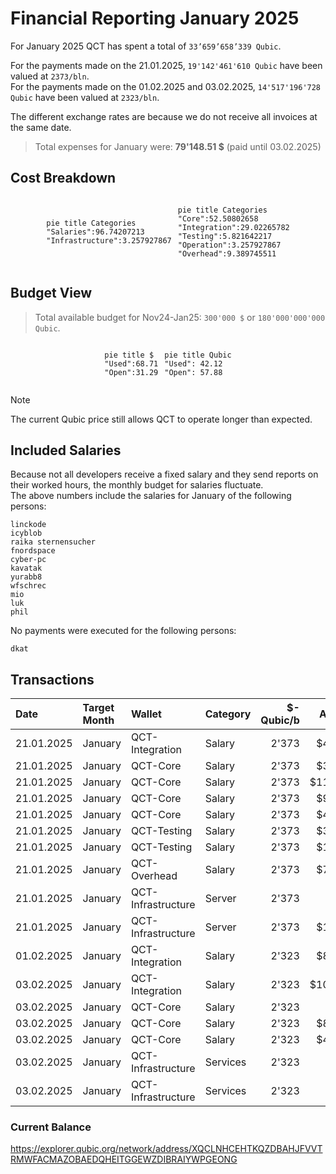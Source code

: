 # Financial Reporting January 2025
For January 2025 QCT has spent a total of `33’659’658’339 Qubic`.


For the payments made on the 21.01.2025, `19'142'461'610 Qubic` have been valued at `2373/bln`.<br>
For the payments made on the 01.02.2025 and 03.02.2025, `14'517'196'728 Qubic` have been valued at `2323/bln`.

The different exchange rates are because we do not receive all invoices at the same date.

> Total expenses for January were: **79'148.51 $** (paid until 03.02.2025)

## Cost Breakdown

<div style="display: flex; justify-content: center; align-items: center; gap: 10px;flex-wrap:wrap;">
<div>

 ```mermaid
pie title Categories
"Salaries":96.74207213
"Infrastructure":3.257927867

```

</div>
 <div>

 ```mermaid
pie title Categories
"Core":52.50802658
"Integration":29.02265782
"Testing":5.821642217
"Operation":3.257927867
"Overhead":9.389745511

```

 </div>
</div>

## Budget View
> Total available budget for Nov24-Jan25: `300'000 $` or `180'000'000'000 Qubic`.

<div style="display: flex; justify-content: center; align-items: center; gap: 10px;flex-wrap:wrap;">
<div>



```mermaid
pie title $
"Used":68.71
"Open":31.29
```

</div>
 <div>

```mermaid
pie title Qubic
"Used": 42.12
"Open": 57.88
```

 </div>
</div>

>[!NOTE] 
>The current Qubic price still allows QCT to operate longer than expected.

## Included Salaries
Because not all developers receive a fixed salary and they send reports on their worked hours, the monthly budget for salaries fluctuate.<br>
The above numbers include the salaries for January of the following persons:

```
linckode
icyblob
raika sternensucher
fnordspace
cyber-pc
kavatak
yurabb8
wfschrec
mio
luk
phil
```

No payments were executed for the following persons:

``` 
dkat
```


## Transactions


| Date       | Target Month | Wallet             | Category | $-Qubic/b |   Amount $ |  Amount Qubic | TX Link                                                                                            |
| :--------- | :----------- | :----------------- | :------- | --------: | ---------: | ------------: | :------------------------------------------------------------------------------------------------- |
| 21.01.2025 | January      | QCT-Integration    | Salary   |     2'373 |  $4'000.00 | 1'685'630'004 | https://explorer.qubic.org/network/tx/epgdmjavhtnwictusethtgrjpnoahneradshiqnrwfnnnirasyvqsyghxqab |
| 21.01.2025 | January      | QCT-Core           | Salary   |     2'373 |  $3'000.00 | 1'264'222'503 | https://explorer.qubic.org/network/tx/haiowsxauwpdxadccpnrddhuxpyfmjsgxgauzsqrrbjkgcwzcpfhfjxcztod |
| 21.01.2025 | January      | QCT-Core           | Salary   |     2'373 | $11'299.70 | 4'761'776'233 | https://explorer.qubic.org/network/tx/haiowsxauwpdxadccpnrddhuxpyfmjsgxgauzsqrrbjkgcwzcpfhfjxcztod |
| 21.01.2025 | January      | QCT-Core           | Salary   |     2'373 |  $9'620.60 | 4'054'193'005 | https://explorer.qubic.org/network/tx/haiowsxauwpdxadccpnrddhuxpyfmjsgxgauzsqrrbjkgcwzcpfhfjxcztod |
| 21.01.2025 | January      | QCT-Core           | Salary   |     2'373 |  $4'000.00 | 1'685'630'004 | https://explorer.qubic.org/network/tx/haiowsxauwpdxadccpnrddhuxpyfmjsgxgauzsqrrbjkgcwzcpfhfjxcztod |
| 21.01.2025 | January      | QCT-Testing        | Salary   |     2'373 |  $3'150.00 | 1'327'433'628 | https://explorer.qubic.org/network/tx/tjnbinuixkuiaauhmdoqkhjyufidewxsgsufelikgczcwiblrsdijhoefqsn |
| 21.01.2025 | January      | QCT-Testing        | Salary   |     2'373 |  $1'500.00 |   632'111'252 | https://explorer.qubic.org/network/tx/tjnbinuixkuiaauhmdoqkhjyufidewxsgsufelikgczcwiblrsdijhoefqsn |
| 21.01.2025 | January      | QCT-Overhead       | Salary   |     2'373 |  $7'500.00 | 3'160'556'258 | https://explorer.qubic.org/network/tx/mrixsygcwnqfsccqxymzyraolmofmareajjnwjkoxgaefozpcbmrtfubtuim |
| 21.01.2025 | January      | QCT-Infrastructure | Server   |     2'373 |    $273.17 |   115'114'370 | https://explorer.qubic.org/network/tx/ytlfydvuprewwcemaahrllnyceqeallzfootbbxcpckycfcglkecnpehxxbl |
| 21.01.2025 | January      | QCT-Infrastructure | Server   |     2'373 |  $1'081.60 |   455'794'353 | https://explorer.qubic.org/network/tx/ytlfydvuprewwcemaahrllnyceqeallzfootbbxcpckycfcglkecnpehxxbl |
| 01.02.2025 | January      | QCT-Integration    | Salary   |     2'323 |  $8'697.50 | 3'744'080'930 | https://explorer.qubic.org/network/tx/tfdxcsepsbwgfajqqheedoiaijrdzsrtohvumcpzhceffujrtfvrsgsbvrtg |
| 03.02.2025 | January      | QCT-Integration    | Salary   |     2'323 | $10'080.00 | 4'339'216'530 | https://explorer.qubic.org/network/tx/ribvafancemffhewazgnlmxjdevbrcsjpvfaxmfeleelfbekvuyyvewfywsg |
| 03.02.2025 | January      | QCT-Core           | Salary   |     2'323 |    $901.25 |   387'968'145 | https://explorer.qubic.org/network/tx/yepvjtefjzcivavxslnobuebagdhrgjtuefeeteybhulypdueuqznitaiqja |
| 03.02.2025 | January      | QCT-Core           | Salary   |     2'323 |  $8'394.50 | 3'613'646'147 | https://explorer.qubic.org/network/tx/yepvjtefjzcivavxslnobuebagdhrgjtuefeeteybhulypdueuqznitaiqja |
| 03.02.2025 | January      | QCT-Core           | Salary   |     2'323 |  $4'429.00 | 1'906'586'311 | https://explorer.qubic.org/network/tx/yepvjtefjzcivavxslnobuebagdhrgjtuefeeteybhulypdueuqznitaiqja |
| 03.02.2025 | January      | QCT-Infrastructure | Services |     2'323 |    $587.69 |   252'985'794 | https://explorer.qubic.org/network/tx/yajadeltiyfphdjvewhuwzecqenbboycvqxnltflhcvfkqkctskaxxeanlkj |
| 03.02.2025 | January      | QCT-Infrastructure | Services |     2'323 |    $633.51 |   272'712'871 | https://explorer.qubic.org/network/tx/yajadeltiyfphdjvewhuwzecqenbboycvqxnltflhcvfkqkctskaxxeanlkj |

### Current Balance
https://explorer.qubic.org/network/address/XQCLNHCEHTKQZDBAHJFVVTRMWFACMAZOBAEDQHEITGGEWZDIBRAIYWPGEONG
